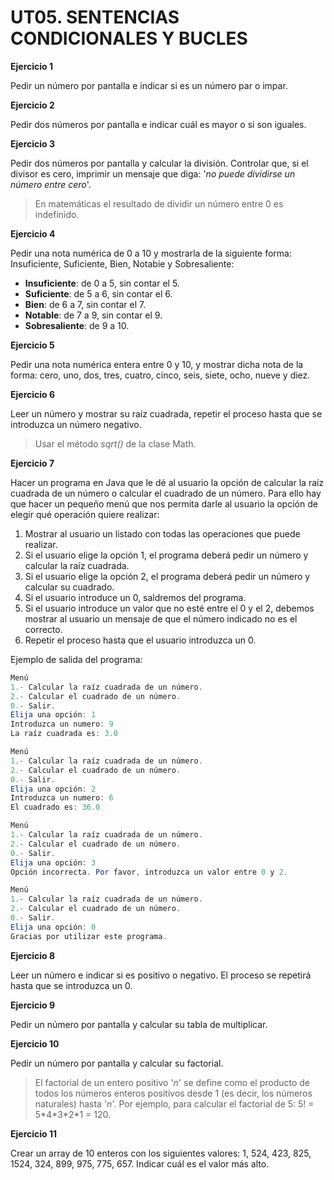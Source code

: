 # UT05. SENTENCIAS CONDICIONALES Y BUCLES

**Ejercicio 1**

Pedir un número por pantalla e indicar si es un número par o impar.

**Ejercicio 2**

Pedir dos números por pantalla e indicar cuál es mayor o si son iguales.

**Ejercicio 3**

Pedir dos números por pantalla y calcular la división. Controlar que, si el divisor es cero, imprimir un mensaje que diga: '_no puede dividirse un número entre cero_'.

> En matemáticas el resultado de dividir un número entre 0 es indefinido.

**Ejercicio 4**

Pedir una nota numérica de 0 a 10 y mostrarla de la siguiente forma: Insuficiente, Suficiente, Bien, Notabie y Sobresaliente:

* **Insuficiente**: de 0 a 5, sin contar el 5.
* **Suficiente**: de 5 a 6, sin contar el 6.
* **Bien**: de 6 a 7, sin contar el 7.
* **Notable**: de 7 a 9, sin contar el 9.
* **Sobresaliente**: de 9 a 10.

**Ejercicio 5**

Pedir una nota numérica entera entre 0 y 10, y mostrar dicha nota de la forma: cero, uno, dos, tres, cuatro, cinco, seis, siete, ocho, nueve y diez.

**Ejercicio 6**

Leer un número y mostrar su raíz cuadrada, repetir el proceso hasta que se introduzca un número negativo.

> Usar el método _sqrt()_ de la clase Math.

**Ejercicio 7**

Hacer un programa en Java que le dé al usuario la opción de calcular la raíz cuadrada de un número o calcular el cuadrado de un número. Para ello hay que hacer un pequeño menú que nos permita darle al usuario la opción de elegir qué operación quiere realizar:

1. Mostrar al usuario un listado con todas las operaciones que puede realizar.
2. Si el usuario elige la opción 1, el programa deberá pedir un número y calcular la raíz cuadrada.
3. Si el usuario elige la opción 2, el programa deberá pedir un número y calcular su cuadrado.
4. Si el usuario introduce un 0, saldremos del programa.
5. Si el usuario introduce un valor que no esté entre el 0 y el 2, debemos mostrar al usuario un mensaje de que el número indicado no es el correcto.
6. Repetir el proceso hasta que el usuario introduzca un 0.

Ejemplo de salida del programa:

```java
Menú
1.- Calcular la raíz cuadrada de un número.
2.- Calcular el cuadrado de un número.
0.- Salir.
Elija una opción: 1
Introduzca un numero: 9
La raíz cuadrada es: 3.0

Menú
1.- Calcular la raíz cuadrada de un número.
2.- Calcular el cuadrado de un número.
0.- Salir.
Elija una opción: 2
Introduzca un numero: 6
El cuadrado es: 36.0

Menú
1.- Calcular la raíz cuadrada de un número.
2.- Calcular el cuadrado de un número.
0.- Salir.
Elija una opción: 3
Opción incorrecta. Por favor, introduzca un valor entre 0 y 2.

Menú
1.- Calcular la raíz cuadrada de un número.
2.- Calcular el cuadrado de un número.
0.- Salir.
Elija una opción: 0
Gracias por utilizar este programa.
```

**Ejercicio 8**

Leer un número e indicar si es positivo o negativo. El proceso se repetirá hasta que se introduzca un 0.

**Ejercicio 9**

Pedir un número por pantalla y calcular su tabla de multiplicar.

**Ejercicio 10**

Pedir un número por pantalla y calcular su factorial.

> El factorial de un entero positivo '_n_' se define como el producto de todos los números enteros positivos desde 1 (es decir, los números naturales) hasta '_n_'. Por ejemplo, para calcular el factorial de 5: 5! = 5\*4\*3\*2\*1 = 120.

**Ejercicio 11**

Crear un array de 10 enteros con los siguientes valores: 1, 524, 423, 825, 1524, 324, 899, 975, 775, 657. Indicar cuál es el valor más alto.
